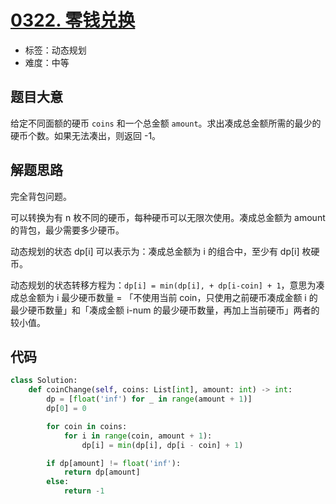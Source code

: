 # [0322. 零钱兑换](https://leetcode-cn.com/problems/coin-change/)

- 标签：动态规划
- 难度：中等

## 题目大意

给定不同面额的硬币 `coins` 和一个总金额 `amount`。求出凑成总金额所需的最少的硬币个数。如果无法凑出，则返回 -1。

## 解题思路

完全背包问题。

可以转换为有 n 枚不同的硬币，每种硬币可以无限次使用。凑成总金额为 amount 的背包，最少需要多少硬币。

动态规划的状态 dp[i] 可以表示为：凑成总金额为 i 的组合中，至少有 dp[i] 枚硬币。

动态规划的状态转移方程为：`dp[i] = min(dp[i], + dp[i-coin] + 1`，意思为凑成总金额为 i 最少硬币数量 = 「不使用当前 coin，只使用之前硬币凑成金额 i 的最少硬币数量」和「凑成金额 i-num 的最少硬币数量，再加上当前硬币」两者的较小值。

## 代码

```Python
class Solution:
    def coinChange(self, coins: List[int], amount: int) -> int:
        dp = [float('inf') for _ in range(amount + 1)]
        dp[0] = 0

        for coin in coins:
            for i in range(coin, amount + 1):
                dp[i] = min(dp[i], dp[i - coin] + 1)

        if dp[amount] != float('inf'):
            return dp[amount]
        else:
            return -1
```

